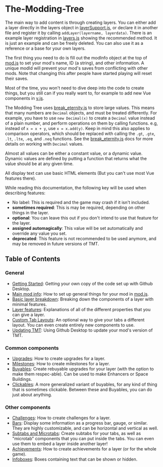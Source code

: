 # The-Modding-Tree

The main way to add content is through creating layers. You can either add a layer directly in the layers object in [layerSupport.js](/js/layerSupport.js), or declare it in another file and register it by calling `addLayer(layername, layerdata)`. There is an example layer registration in [layers.js](/js/layers.js) showing the recommended method. It is just an example and can be freely deleted. You can also use it as a reference or a base for your own layers.

The first thing you need to do is fill out the modInfo object at the top of [mod.js](/js/mod.js) to set your mod's name, ID (a string), and other information. A unique modId will prevent your mod's saves from conflicting with other mods. Note that changing this after people have started playing will reset their saves.

Most of the time, you won't need to dive deep into the code to create things, but you still can if you really want to, for example to add new Vue components in [v.js](/js/v.js).

The Modding Tree uses [break\_eternity.js](https://github.com/Patashu/break_eternity.js) to store large values. This means that many numbers are `Decimal` objects, and must be treated differently. For example, you have to use `new Decimal(x)` to create a `Decimal` value instead of a plain number, and perform operations on them by calling functions. e.g, instead of `x = x + y`, use `x = x.add(y)`. Keep in mind this also applies to comparison operators, which should be replaced with calling the `.gt`, `.gte`, `.lt`, `.lte`, `.eq`, and `.neq` functions. See the [break\_eternity.js](https://github.com/Patashu/break_eternity.js) docs for more details on working with `Decimal` values.

Almost all values can be either a constant value, or a dynamic value. Dynamic values are defined by putting a function that returns what the value should be at any given time.

All display text can use basic HTML elements (But you can't use most Vue features there).

While reading this documentation, the following key will be used when describing features:

- No label: This is required and the game may crash if it isn't included.
- **sometimes required**: This is may be required, depending on other things in the layer.
- **optional**: You can leave this out if you don't intend to use that feature for the layer.
- **assigned automagically**: This value will be set automatically and override any value you set.
- **deprecated**: This feature is not recommended to be used anymore, and may be removed in future versions of TMT.

## Table of Contents

### General

- [Getting Started](getting-started.md): Getting your own copy of the code set up with Github Desktop.
- [Main mod info](main-mod-info.md): How to set up general things for your mod in [mod.js](/js/mod.js).
- [Basic layer breakdown](basic-layer-breakdown.md): Breaking down the components of a layer with minimal features.
- [Layer features](layer-features.md): Explanations of all of the different properties that you can give a layer.
- [Custom Tab Layouts](custom-tab-layouts.md): An optional way to give your tabs a different layout. You can even create entirely new components to use.
- [Updating TMT](updating-tmt.md): Using Github Desktop to update your mod's version of TMT.

### Common components

- [Upgrades](upgrades.md): How to create upgrades for a layer.
- [Milestones](milestones.md): How to create milestones for a layer.
- [Buyables](buyables.md): Create rebuyable upgrades for your layer (with the option to make them respec-able). Can be used to make Enhancers or Space Buildings.
- [Clickables](clickables.md): A more generalized variant of buyables, for any kind of thing that is sometimes clickable. Between these and Buyables, you can do just about anything.

### Other components

- [Challenges](challenges.md): How to create challenges for a layer.
- [Bars](bars.md): Display some information as a progress bar, gauge, or similar. They are highly customizable, and can be horizontal and vertical as well.
- [Subtabs and Microtabs](subtabs-and-microtabs.md): Create subtabs for your tabs, as well as "microtab" components that you can put inside the tabs.
                        You can even use them to embed a layer inside another layer!
- [Achievements](achievements.md): How to create achievements for a layer (or for the whole game).
- [Infoboxes](infoboxes.md): Boxes containing text that can be shown or hidden.

